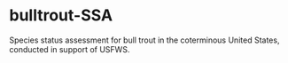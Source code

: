 # bulltrout-SSA
Species status assessment for bull trout in the coterminous United States, conducted in support of USFWS.

